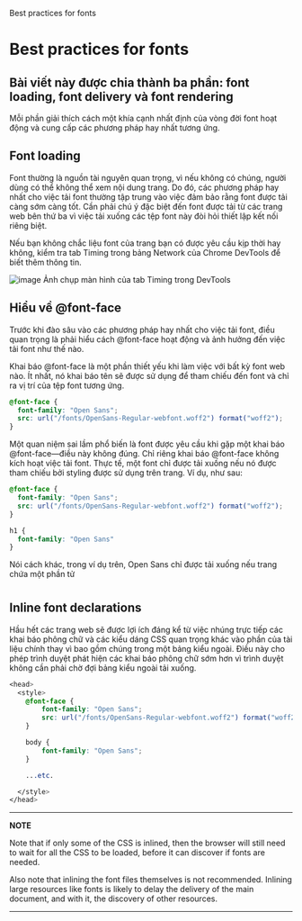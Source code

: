 Best practices for fonts

# Best practices for fonts

## Bài viết này được chia thành ba phần: font loading, font delivery và font rendering
Mỗi phần giải thích cách một khía cạnh nhất định của vòng đời font hoạt động và cung cấp các phương pháp hay nhất tương ứng.

## Font loading
Font thường là nguồn tài nguyên quan trọng, vì nếu không có chúng, người dùng có thể không thể xem nội dung trang.
Do đó, các phương pháp hay nhất cho việc tải font thường tập trung vào việc đảm bảo rằng font được tải càng sớm càng tốt.
Cần phải chú ý đặc biệt đến font được tải từ các trang web bên thứ ba vì việc tải xuống các tệp font này đòi hỏi thiết lập kết nối riêng biệt.

Nếu bạn không chắc liệu font của trang bạn có được yêu cầu kịp thời hay không, kiểm tra tab Timing trong bảng Network của Chrome DevTools để biết thêm thông tin.

![image](https://github.com/mid-guy/web.dev/assets/99194082/9037da74-282a-4428-b6ed-7df4681952d7)
Ảnh chụp màn hình của tab Timing trong DevTools

## Hiểu về @font-face
Trước khi đào sâu vào các phương pháp hay nhất cho việc tải font, điều quan trọng là phải hiểu cách @font-face hoạt động và ảnh hưởng đến việc tải font như thế nào.

Khai báo @font-face là một phần thiết yếu khi làm việc với bất kỳ font web nào.
Ít nhất, nó khai báo tên sẽ được sử dụng để tham chiếu đến font và chỉ ra vị trí của tệp font tương ứng.

```css
@font-face {
  font-family: "Open Sans";
  src: url("/fonts/OpenSans-Regular-webfont.woff2") format("woff2");
}
```

Một quan niệm sai lầm phổ biến là font được yêu cầu khi gặp một khai báo @font-face—điều này không đúng.
Chỉ riêng khai báo @font-face không kích hoạt việc tải font.
Thực tế, một font chỉ được tải xuống nếu nó được tham chiếu bởi styling được sử dụng trên trang. Ví dụ, như sau:

```css
@font-face {
  font-family: "Open Sans";
  src: url("/fonts/OpenSans-Regular-webfont.woff2") format("woff2");
}

h1 {
  font-family: "Open Sans"
}
```

Nói cách khác, trong ví dụ trên, Open Sans chỉ được tải xuống nếu trang chứa một phần tử <h1>

## Inline font declarations

Hầu hết các trang web sẽ được lợi ích đáng kể từ việc nhúng trực tiếp các khai báo phông chữ và các kiểu dáng CSS quan trọng khác vào phần <head> của tài liệu chính thay vì bao gồm chúng trong một bảng kiểu ngoài. Điều này cho phép trình duyệt phát hiện các khai báo phông chữ sớm hơn vì trình duyệt không cần phải chờ đợi bảng kiểu ngoài tải xuống.

```css
<head>
  <style>
    @font-face {
        font-family: "Open Sans";
        src: url("/fonts/OpenSans-Regular-webfont.woff2") format("woff2");
    }

    body {
        font-family: "Open Sans";
    }

    ...etc.

  </style>
</head>
```

---
**NOTE**

Note that if only some of the CSS is inlined, then the browser will still need to wait for all the CSS to be loaded, before it can discover if fonts are needed.

Also note that inlining the font files themselves is not recommended. Inlining large resources like fonts is likely to delay the delivery of the main document, and with it, the discovery of other resources.

---

